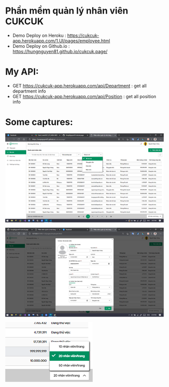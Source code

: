 # Phần mềm quản lý nhân viên CUKCUK

- Demo Deploy on Heroku    : https://cukcuk-app.herokuapp.com/1.UI/pages/employee.html
- Demo Deploy on Github.io : https://hungnguyen81.github.io/cukcuk.page/

# My API:

- GET https://cukcuk-app.herokuapp.com/api/Department : get all department info
- GET https://cukcuk-app.herokuapp.com/api/Position : get all position info

# Some captures:

![alt](https://github.com/HungNguyen81/cukcuk.page/blob/main/Captures/capture-1.png?raw=true)

![alt](https://github.com/HungNguyen81/cukcuk.page/blob/main/Captures/capture-2.png?raw=true)

![alt](https://github.com/HungNguyen81/cukcuk.page/blob/main/Captures/capture-3.png?raw=true)
